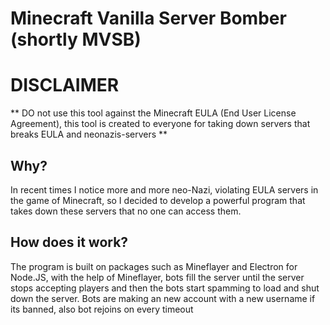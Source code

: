 # Minecraft Vanilla Server Bomber (shortly MVSB)

# DISCLAIMER
** DO not use this tool against the Minecraft EULA (End User License Agreement), this tool is created to everyone for taking down servers that breaks EULA and neonazis-servers **

## Why?
In recent times I notice more and more neo-Nazi, violating EULA servers in the game of Minecraft, so I decided to develop a powerful program that takes down these servers that no one can access them.

## How does it work?
The program is built on packages such as Mineflayer and Electron for Node.JS, with the help of Mineflayer, bots fill the server until the server stops accepting players and then the bots start spamming to load and shut down the server.
Bots are making an new account with a new username if its banned, also bot rejoins on every timeout
